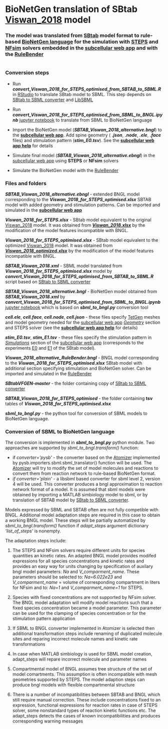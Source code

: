#  BioNetGen translation of SBtab [Viswan_2018](https://github.com/jpgsantos/Model_Viswan_2018) model 
### The model was translated from [SBtab](https://github.com/tlubitz/SBtab) model format to rule-based [BioNetGen language](http://bionetgen.org/) for the simulation with [STEPS](http://steps.sourceforge.net/STEPS/default.php) and [NFsim](http://michaelsneddon.net/nfsim/) solvers embedded in the [subcellular web app](https://subcellular.humanbrainproject.eu/ ) and with the [RuleBender](https://github.com/RuleWorld/rulebender)
#

### Conversion steps 

- Run ***convert_Viswan_2018_for_STEPS_optimised_from_SBTAB_to_SBML.R*** in [RStudio](https://www.rstudio.com/products/rstudio/download/) to translate SBtab model to SBML. This step depends on [SBtab to SBML converter](https://github.com/a-kramer/SBtabVFGEN) and [LibSBML](http://sbml.org/Software/libSBML)


- Run ***convert_Viswan_2018_for_STEPS_optimised_from_SBML_to_BNGL.ipynb*** [jupyter notebook](https://jupyter.org/) to translate from SBML to BioNetGen language


- Import the BioNetGen model (***SBTAB_Viswan_2018_alternative.bngl***) to the **[subcellular web app](https://subcellular.humanbrainproject.eu/ )**. Add spine geometry ( ***.json***, ***.node***, ***.ele***, ***.face*** files) and stimulation pattern (***stim_E0.tsv***). See the **[subcellular web app help](https://humanbrainproject.github.io/hbp-sp6-guidebook/online_usecases/subcellular_level/subcellular_app/subcellular_app.html)** for details


- Simulate final model (***SBTAB_Viswan_2018_alternative.ebngl***) in the [subcellular web app](https://subcellular.humanbrainproject.eu/ ) using **STEPS** or **NFsim** solvers


- Simulate the BioNetGen model with the [RuleBender](https://github.com/RuleWorld/rulebender)


### Files and folders

***SBTAB_Viswan_2018_alternative.ebngl*** - extended BNGL model corresponding to the ***Viswan_2018_for_STEPS_optimised.xlsx*** SBTAB model with added geometry and stimulation patterns. Can be imported and simulated in the **[subcellular web app](https://subcellular.humanbrainproject.eu/ )**


***Viswan_2018_for_STEPS.xlsx*** - SBtab model equivalent to the original [Viswan_2018](https://github.com/jpgsantos/Model_Viswan_2018) model. It was obtained from ***[Viswan_2018.xlsx](https://github.com/jpgsantos/Model_Viswan_2018/blob/master/Viswan_2018.xlsx)*** by the modification of the model features incompatible with BNGL.


***Viswan_2018_for_STEPS_optimised.xlsx*** - SBtab model equivalent to the optimized [Viswan_2018](https://github.com/jpgsantos/Model_Viswan_2018) model. It was obtained from ***[Viswan_2018_optimized.xlsx](https://github.com/jpgsantos/Model_Viswan_2018/blob/master/Viswan_2018_optimized.xlsx)*** by the modification of the model features incompatible with BNGL.


***SBTAB_Viswan_2018.xml*** - SBML model translated from ***Viswan_2018_for_STEPS_optimised.xlsx*** model by ***convert_Viswan_2018_for_STEPS_optimised_from_SBTAB_to_SBML.R*** script based on [SBtab to SBML converter](https://github.com/a-kramer/SBtabVFGEN)


***SBTAB_Viswan_2018_alternative.bngl*** - BioNetGen model obtained from ***SBTAB_Viswan_2018.xml*** by ***convert_Viswan_2018_for_STEPS_optimised_from_SBML_to_BNGL.ipynb*** [jupyter notebook](https://jupyter.org/) which is based on ***sbml_to_bngl.py*** conversion tool 

***cell.ele***, ***cell.face***, ***cell.node***, ***cell.json*** - these files specify [TetGen](http://wias-berlin.de/software/index.jsp?id=TetGen&lang=1) meshes and model geometry needed for the [subcellular web app](https://subcellular-bsp-epfl.apps.hbp.eu/model/meta/) *[Geometry](https://subcellular-bsp-epfl.apps.hbp.eu/model/geometry)* section and STEPS solver (see the **[subcellular web app help](https://humanbrainproject.github.io/hbp-sp6-guidebook/online_usecases/subcellular_level/subcellular_app/subcellular_app.html)** for details)


***stim_E0.tsv***, ***stim_E1.tsv*** - these files specify the stimulation pattern in *[Simulations](https://subcellular-bsp-epfl.apps.hbp.eu/model/simulations)* section of the [subcellular web app](https://subcellular-bsp-epfl.apps.hbp.eu/model/meta/) (corresponds to the experiments [E0](https://github.com/jpgsantos/Model_Viswan_2018/blob/master/tsv/Viswan_2018_optimized/E0.tsv) and [E1](https://github.com/jpgsantos/Model_Viswan_2018/blob/master/tsv/Viswan_2018_optimized/E1.tsv) of the SBtab model).


***Viswan_2018_alternative_RuleBender.bngl*** - BNGL model corresponding to the ***Viswan_2018_for_STEPS_optimised.xlsx*** SBtab model with additional section specifying stimulation and BioNetGen solver. Can be imported and simulated in the [RuleBender](https://github.com/RuleWorld/rulebender/releases/tag/RuleBender-2.3.2)

***SBtabVFGEN-master*** - the folder containing copy of [SBtab to SBML converter](https://github.com/a-kramer/SBtabVFGEN)

***SBTAB_Viswan_2018_for_STEPS_optimised*** - the folder containing **tsv** tables of ***Viswan_2018_for_STEPS_optimised.xlsx***

***sbml_to_bngl.py*** - the python tool for conversion of SBML models to BioNetGen language.


### Conversion of SBML to BioNetGen language

The conversion is implemented in ***sbml_to_bngl.py*** python module.
Two approaches are supported by *sbml_to_bngl.transform()* function:
- if *converter='pysb'* - the converter based on the [Atomizer](https://ruleworld.github.io/atomizer/blog/basic/bng.html) implemented by pysb.importers.sbml.sbml_translator() function will be used. The [Atomizer](https://ruleworld.github.io/atomizer/blog/basic/bng.html) will try to modify the set of model molecules and reactions to convert them from reaction network to rule-based BioNetGen format. 
- *if converter='plain'* - a libsbml based converter for sbml level 2, version 4 will be used. This converter produces a bngl approximation to reaction network format of a model. It is assumed that sbml models were obtained by importing a MATLAB simbiology model to sbml, or by translation of SBTAB model by [SBtab to SBML converter](https://github.com/a-kramer/SBtabVFGEN).

Models expressed by SBML and SBTAB often are not fully competible with BNGL.
Additional model adaptation steps are required in this case to obtain a working BNGL model. 
These steps will be partially automatized by *sbml_to_bngl.transform()* function
if *adapt_steps* argument dictionary *'list_of_steps'* is nonempty.

The adaptation steps include:

1) The STEPS and NFsim solvers require different units for species quantities an kinetic rates. An adapted BNGL model provides modifed expressions for all species concentrations and kinetic rates and provides an easy way for units changing by specification of auxilary bngl model parameters: *Na* and *V_comparment_name*. These parameters should be selected to: *Na=6.022e23* and *V_comparment_name* = volume of corresponding compartment in liters for NFsim and to: *Na=1* and *V_comparment_name=1* for STEPS. 

2) Species with fixed concentrations are not supported by NFsim solver. The BNGL model adaptation will modify model reactions such that a fixed species concentration became a model parameter. This parameter can be used for the clamping of species concentration or for the stimulation pattern application

3) If SBML to BNGL converter implemented in Atomizer is selected then additional transformation steps include renaming of duplicated molecule sites and reparing incorrect molecule names and kinetic rate transformations

4) In case when MATLAB simbiology is used for SBML model creation, adapt_steps will repare incorrect molecule and parameter names

5) Compartmental model of BNGL assumes tree structure of the set of model comartments. This assumption is often incompatible with mesh geometries supported by STEPS. The model adaption steps can produce bngl models with flexible compartmental structure

6) There is a number of incompatibilities between SBTAB and BNGL which still require manual correction. These include concentrations fixed to an expression, functional expressions for reaction rates in case of STEPS solver, some nonstandard types of reaction kinetic functions etc. The adapt_steps detects the cases of known incompatibilities and produces corresponding warning messages 
